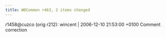 ```yaml
---
title: WOCommon r463, 2 items changed
---
```


r1458@cuzco (orig r212): wincent | 2006-12-10 21:53:00 +0100 Comment correction
